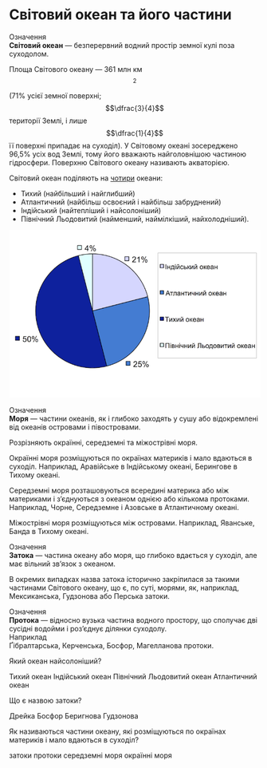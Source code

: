 Свiтовий океан та його частини
==============================

<div class="eoz-wrap">
<span class="eoz">Означення</span>
<div class="eoz-text">
<b>Свiтовий океан</b> — безперервний водний простiр земної кулi поза суходолом.
</div>
</div>

Площа Світового океану — 361 млн км$$^{2}$$ (71% усієї земної поверхні; $$\dfrac{3}{4}$$ території Землі, і лише $$\dfrac{1}{4}$$ її поверхні припадає на суходіл). У Світовому океані зосереджено 96,5% усіх вод Землі, тому його вважають найголовнішою частиною гідросфери. Поверхню Світового океану називають <span class="p1">акваторією</span>.

Світовий океан поділяють на <u>чотири</u> океани:
<ul>
<li><span class="p1">Тихий</span> (найбільший і найглибший)
<li><span class="p1">Атлантичний</span> (найбільш освоєний і найбільш забруднений)</li>
<li><span class="p1">Індійський</span> (найтепліший і найсолоніший)</li>
<li><span class="p1">Північний Льодовитий</span> (найменший, наймілкіший, найхолодніший).</li>
</ul>

![image](3-2.png)

<div class="eoz-wrap">
<span class="eoz">Означення</span>
<div class="eoz-text">
<b>Моря</b> — частини океанiв, як i глибоко заходять у сушу або вiдокремленi вiд океанiв островами i пiвостровами.
</div>
</div>

Розрізняють <span class="p1">окраїнні</span>, <span class="p1">середземні</span> та <span class="p1">міжострівні</span> моря.

<span class="p1">Окраїнні моря</span> розміщуються по окраїнах материків і мало вдаються в суходіл. Наприклад, Аравійське в Індійському океані, Берингове в Тихому океані.

<span class="p1">Середземні моря</span> розташовуються всередині материка або між материками і з’єднуються з океаном однією або кількома протоками. Наприклад, Чорне, Середземне і Азовське в Атлантичному океані.

<span class="p1">Міжострівні моря</span> розміщуються між островами. Наприклад, Яванське, Банда в Тихому океані.

<div class="eoz-wrap">
<span class="eoz">Означення</span>
<div class="eoz-text">
<b>Затока</b> — частина океану або моря, що глибоко вдається у суходiл, але має вiльний зв’язок з океаном.
</div>
</div>

В окремих випадках назва затока історично закріпилася за такими частинами Світового океану, що є, по суті, морями, як, наприклад, Мексиканська, Гудзонова або Перська затоки.

<div class="eoz-wrap">
<span class="eoz">Означення</span>
<div class="eoz-text">
<b>Протока</b> — вiдносно вузька частина водного простору, що сполучає двi сусiднi водойми i роз’єднує дiлянки суходолу.
</div>
</div>

<div class="exmpl-wrap">
<span class="exmpl">Наприклад</span>
<div class="exmpl-text">
Ґібралтарська, Керченська, Босфор, Магелланова протоки.
</div>
</div>

<quiz>
<question>
<p>Який океан найсолоніший?</p>
<answer>Тихий океан</answer>
<answer>Індійський океан</answer>
<answer>Північний Льодовитий океан</answer>
<answer correct>Атлантичний океан</answer>
</question>
<question>
<p>Що є назвою затоки?</p>
<answer>Дрейка</answer>
<answer>Босфор</answer>
<answer>Беригнова</answer>
<answer correct>Гудзонова</answer>
</question>
<question>
<p>Як називаються частини океану, які розміщуються по окраїнах материків і мало вдаються в суходіл?</p>
<answer>затоки</answer> 
<answer>протоки</answer> 
<answer>середземні моря</answer> 
<answer correct>окраїнні моря</answer>
</question>
</quiz>
